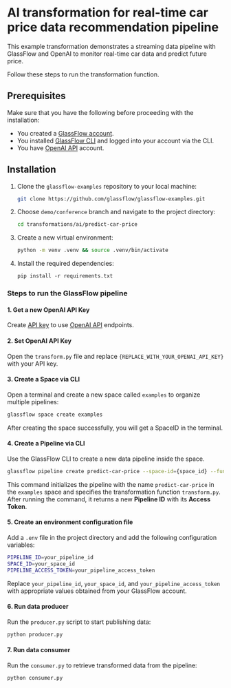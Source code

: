 # AI transformation for real-time car price data recommendation pipeline

This example transformation demonstrates a streaming data pipeline with GlassFlow and OpenAI to monitor real-time car data
and predict future price.

Follow these steps to run the transformation function.

## Prerequisites

Make sure that you have the following before proceeding with the installation:

- You created a [GlassFlow account](https://www.notion.so/o/aR82XtsD8fLEkzPmMtb7/s/pRyi93X0Jn9wrh2Z4Ffm/~/changes/9/get-started/create-account).
- You installed [GlassFlow CLI](https://www.notion.so/o/aR82XtsD8fLEkzPmMtb7/s/pRyi93X0Jn9wrh2Z4Ffm/~/changes/9/get-started/glassflow-cli) and logged into your account via the CLI.
- You have [OpenAI API](https://openai.com/api/) account.

## Installation

1. Clone the `glassflow-examples` repository to your local machine:
    
    ```bash
    git clone https://github.com/glassflow/glassflow-examples.git
    ```
    
2. Choose `demo/conference` branch and navigate to the project directory:
    
    ```bash
    cd transformations/ai/predict-car-price
    ```

3. Create a new virtual environment:
    
    ```bash
    python -m venv .venv && source .venv/bin/activate
    ```
    
4. Install the required dependencies:
    
    ```
    pip install -r requirements.txt
    ```    

### Steps to run the GlassFlow pipeline

#### 1. Get a new OpenAI API Key

 Create [API key](https://platform.openai.com/api-keys) to use [OpenAI API](https://platform.openai.com/docs/api-reference/authentication) endpoints.

#### 2. Set OpenAI API Key

Open the `transform.py` file and replace `{REPLACE_WITH_YOUR_OPENAI_API_KEY}` with your API key.

#### 3. Create a Space via CLI

Open a terminal and create a new space called `examples` to organize multiple pipelines:

```bash
glassflow space create examples
```

After creating the space successfully, you will get a SpaceID in the terminal.

#### 4. Create a Pipeline via CLI

Use the GlassFlow CLI to create a new data pipeline inside the space. 

```bash
glassflow pipeline create predict-car-price --space-id={space_id} --function=transform.py --requirements=openai
```

This command initializes the pipeline with the name `predict-car-price` in the `examples` space and specifies the transformation function `transform.py`. After running the command, it returns a new **Pipeline ID** with its **Access Token**.

#### 5. Create an environment configuration file

Add a `.env` file in the project directory and add the following configuration variables:

```bash
PIPELINE_ID=your_pipeline_id
SPACE_ID=your_space_id
PIPELINE_ACCESS_TOKEN=your_pipeline_access_token
```

Replace `your_pipeline_id`, `your_space_id`, and `your_pipeline_access_token` with appropriate values obtained from your GlassFlow account.

#### 6. Run data producer

Run the `producer.py` script to start publishing data:

```bash
python producer.py
```

#### 7. Run data consumer

Run the `consumer.py` to retrieve transformed data from the pipeline:

```bash
python consumer.py
```

